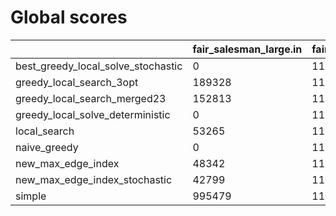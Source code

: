 # Global scores 

| | fair_salesman_large.in | fair_salesman_small.in | not_regular_only_large.in | not_regular_only_small.in | one_cicle_large.in | one_cicle_small.in | public3.in | regular_large.in | regular_small.in | whirl_large.in | whirl_small.in |
| --- | --- | --- | --- | --- | --- | --- | --- | --- | --- | --- | --- |
| best_greedy_local_solve_stochastic|  0 |  11956 |  0 |  29783 |  0 |  13672 |  46958 |  0 |  29688 |  0 |  36882 |
| greedy_local_search_3opt|  189328 |  11956 |  666549 |  29783 |  1.05781e+06 |  13672 |  70115 |  476164 |  26210 |  908710 |  36882 |
| greedy_local_search_merged23|  152813 |  11956 |  659739 |  29783 |  1.05781e+06 |  13672 |  61289 |  394301 |  26210 |  908710 |  36882 |
| greedy_local_solve_deterministic|  0 |  11956 |  0 |  29783 |  0 |  13672 |  49452 |  0 |  26210 |  0 |  36882 |
| local_search|  53265 |  11956 |  0 |  29783 |  1.05781e+06 |  13672 |  48464 |  159542 |  26210 |  910891 |  36882 |
| naive_greedy|  0 |  11956 |  0 |  29783 |  0 |  13672 |  80197 |  0 |  26210 |  0 |  36882 |
| new_max_edge_index|  48342 |  11956 |  -1 |  29783 |  1.05781e+06 |  13672 |  46248 |  111447 |  26210 |  910035 |  36882 |
| new_max_edge_index_stochastic|  42799 |  11956 |  -1 |  29783 |  1.05781e+06 |  13672 |  45224 |  111447 |  26210 |  910035 |  36882 |
| simple|  995479 |  11956 |  -1 |  29783 |  1.05781e+06 |  13672 |  91679 |  1.28935e+06 |  26210 |  907140 |  36882 |
